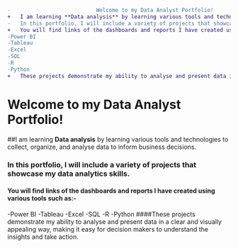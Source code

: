 
```diff
-                           Welcome to my Data Analyst Portfolio!
+   I am learning **Data analysis** by learning various tools and technologies to collect, organize, and analyse data to inform business decisions. 
-   In this portfolio, I will include a variety of projects that showcase my data analytics skills. 
+   You will find links of the dashboards and reports I have created using various tools such as:-
-Power BI 
-Tableau
-Excel
-SQL
-R
-Python
+   These projects demonstrate my ability to analyse and present data in a clear and visually appealing way, making it easy for decision makers to understand the insights and take action.
```

#   Welcome to my Data Analyst Portfolio!
##I am learning **Data analysis** by learning various tools and technologies to collect, organize, and analyse data to inform business decisions. 
###  In this portfolio, I will include a variety of projects that showcase my data analytics skills. 
#### You will find links of the dashboards and reports I have created using various tools such as:-
-Power BI 
-Tableau
-Excel
-SQL
-R
-Python
####These projects demonstrate my ability to analyse and present data in a clear and visually appealing way, making it easy for decision makers to understand the insights and take action.
